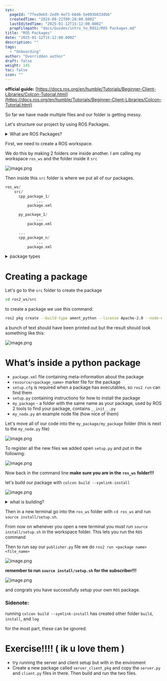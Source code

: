 ```yaml
---
sys:
  pageId: "7fea9eb5-2ed9-4e73-b6d6-5e093b833dbb"
  createdTime: "2024-08-21T00:28:00.000Z"
  lastEditedTime: "2025-01-12T15:12:00.000Z"
  propFilepath: "docs/Guides/intro_to_ROS2/ROS Packages.md"
title: "ROS Packages"
date: "2025-01-12T15:12:00.000Z"
description: ""
tags:
  - "Onboarding"
author: "Overridden author"
draft: false
weight: 145
toc: false
icon: ""
---
```


**official guide:** [https://docs.ros.org/en/humble/Tutorials/Beginner-Client-Libraries/Colcon-Tutorial.html](https://docs.ros.org/en/humble/Tutorials/Beginner-Client-Libraries/Colcon-Tutorial.html)

So far we have made multiple files and our folder is getting messy.

Let's structure our project by using ROS Packages.

<details>

<summary>What are ROS Packages?</summary>

ROS Packages are, as the name implies, packages of code that are highly sharable between ROS developers.

They consist of a folder, `package.xml` file, and source code

```python
      cpp_package_1/
		      ... imagine much code files here ..
          package.xml
```

</details>

First, we need to create a ROS workspace.

We do this by making 2 folders one inside another. I am calling my workspace `ros_ws` and the folder inside it `src`

![image.png](https://prod-files-secure.s3.us-west-2.amazonaws.com/d518164a-d88e-44d1-a4ee-3adb3bd8bce0/70706947-fd18-4537-a67b-e12946812d31/image.png?X-Amz-Algorithm=AWS4-HMAC-SHA256&X-Amz-Content-Sha256=UNSIGNED-PAYLOAD&X-Amz-Credential=ASIAZI2LB4667SXUORKG%2F20250408%2Fus-west-2%2Fs3%2Faws4_request&X-Amz-Date=20250408T041041Z&X-Amz-Expires=3600&X-Amz-Security-Token=IQoJb3JpZ2luX2VjEPT%2F%2F%2F%2F%2F%2F%2F%2F%2F%2FwEaCXVzLXdlc3QtMiJHMEUCIBzgLm17j%2F%2F9roKUpzALa8becmRcYVChcVT3E5f6iBt%2FAiEAxrK67RSQ4BUIyUzabDtBkBPZV%2FpgeklJ29%2BUrr3swVUq%2FwMIbRAAGgw2Mzc0MjMxODM4MDUiDIklN2ciQCmB6n3XFCrcA6lPIdnkV9BrVvNvdFZ4eCoZR8l5VE%2FrzebyiRcfCgzEKLv0YCrlOpqKSXkL9dia%2BjC6MN4Q5e3RXPnRXjydp%2F6PX%2Fp%2BKwzXU615kYH1k5t3O8tkDPVNtq84fLwk2niYNinamrUibO%2FJWdcNq6Q%2F45rGvfLckJOITq7MtHchOf%2FJkeG6toyYSqikLYoDZVx0Fz%2F98OI%2FFxM3ZaqN7vb%2BKTU0vPOkVMtwqdRLPiBW9oxZaZ5ko%2BTxLbwrKjW5f9s7S%2FUWjmbcs5wksubmekrtRomRGJA4xUv%2FX%2B5TtHlGfp8eiDwQ5arq75CvZFkPMj%2FNY%2Bac%2Fn05mDL8Ec3ioMTabE8T6TobmHvzxppD%2BLRT0ZMp3H%2Bq6zHzns4%2FiGdoJaoqCRLJs%2F%2FLDGTgWRoUaeRYl7XJG77W4w%2F3Kzqs%2BjZSk8MjZcJmFgKRPczz8QvnSXUOyBh%2BKfQrIiJYBEljwQz8SyQrEDZxz3vX1Nwid6HfHjXcxz61nEDik3SfP5QbrU0Is1gtkCEDzXa4jnX9rxZYWsuZbmq6nYAcUIetuSG03CGc7k%2FwSrkN9SCwJlT8u%2F3TOmuBnc%2B%2BYHYSCx5CVrF339H22xBHlUoylVH9BpRARxZYERmWxId5JcGRxngXMMi50r8GOqUBJyzjjHKE77VrOZCG1Yt%2FHP8wzbd5Y0k3MkFJY2EfTnJa3C0WCopLKXqsb7FbTaqY1I0ih89EbgGSx5GtUNLVFwbzFfY4ONdC4tc%2BgqsdGcR63u8UeJHmK6lk8v%2F4UXpYMqqTCOY2utofXxdSXknJ8%2Bfk3gzvHMSO3yKNaB2eSS4zzS9iLMWMhAnrQSKirF5TNTwtxEAJHw%2Bv10peLCbd1bBkQuGm&X-Amz-Signature=03f653892e09ad3f50187ff88a757d6d6f4b703af27ea1d53169c02a12d22322&X-Amz-SignedHeaders=host&x-id=GetObject)

Then inside this `src` folder is where we put all of our packages.

```python
ros_ws/
    src/
      cpp_package_1/
		      ...
          package.xml

      py_package_1/
		      ...
          package.xml

      ...
      cpp_package_n/
		      ...
          package.xml

```

<details>

<summary>package types</summary>

packages can be either `C++` or python.

the intern file structure is different for each but for this guide we will stick to creating python packages

</details>

# Creating a package

Let's go to the `src` folder to create the package

```bash
cd ros2_ws/src
```

to create a package we use this command:

```bash
ros2 pkg create --build-type ament_python --license Apache-2.0 --node-name my_node my_package
```

a bunch of text should have been printed out but the result should look something like this:

![image.png](https://prod-files-secure.s3.us-west-2.amazonaws.com/d518164a-d88e-44d1-a4ee-3adb3bd8bce0/e6cf1e3f-8512-4a3e-b131-079f800bf3e8/image.png?X-Amz-Algorithm=AWS4-HMAC-SHA256&X-Amz-Content-Sha256=UNSIGNED-PAYLOAD&X-Amz-Credential=ASIAZI2LB4667SXUORKG%2F20250408%2Fus-west-2%2Fs3%2Faws4_request&X-Amz-Date=20250408T041041Z&X-Amz-Expires=3600&X-Amz-Security-Token=IQoJb3JpZ2luX2VjEPT%2F%2F%2F%2F%2F%2F%2F%2F%2F%2FwEaCXVzLXdlc3QtMiJHMEUCIBzgLm17j%2F%2F9roKUpzALa8becmRcYVChcVT3E5f6iBt%2FAiEAxrK67RSQ4BUIyUzabDtBkBPZV%2FpgeklJ29%2BUrr3swVUq%2FwMIbRAAGgw2Mzc0MjMxODM4MDUiDIklN2ciQCmB6n3XFCrcA6lPIdnkV9BrVvNvdFZ4eCoZR8l5VE%2FrzebyiRcfCgzEKLv0YCrlOpqKSXkL9dia%2BjC6MN4Q5e3RXPnRXjydp%2F6PX%2Fp%2BKwzXU615kYH1k5t3O8tkDPVNtq84fLwk2niYNinamrUibO%2FJWdcNq6Q%2F45rGvfLckJOITq7MtHchOf%2FJkeG6toyYSqikLYoDZVx0Fz%2F98OI%2FFxM3ZaqN7vb%2BKTU0vPOkVMtwqdRLPiBW9oxZaZ5ko%2BTxLbwrKjW5f9s7S%2FUWjmbcs5wksubmekrtRomRGJA4xUv%2FX%2B5TtHlGfp8eiDwQ5arq75CvZFkPMj%2FNY%2Bac%2Fn05mDL8Ec3ioMTabE8T6TobmHvzxppD%2BLRT0ZMp3H%2Bq6zHzns4%2FiGdoJaoqCRLJs%2F%2FLDGTgWRoUaeRYl7XJG77W4w%2F3Kzqs%2BjZSk8MjZcJmFgKRPczz8QvnSXUOyBh%2BKfQrIiJYBEljwQz8SyQrEDZxz3vX1Nwid6HfHjXcxz61nEDik3SfP5QbrU0Is1gtkCEDzXa4jnX9rxZYWsuZbmq6nYAcUIetuSG03CGc7k%2FwSrkN9SCwJlT8u%2F3TOmuBnc%2B%2BYHYSCx5CVrF339H22xBHlUoylVH9BpRARxZYERmWxId5JcGRxngXMMi50r8GOqUBJyzjjHKE77VrOZCG1Yt%2FHP8wzbd5Y0k3MkFJY2EfTnJa3C0WCopLKXqsb7FbTaqY1I0ih89EbgGSx5GtUNLVFwbzFfY4ONdC4tc%2BgqsdGcR63u8UeJHmK6lk8v%2F4UXpYMqqTCOY2utofXxdSXknJ8%2Bfk3gzvHMSO3yKNaB2eSS4zzS9iLMWMhAnrQSKirF5TNTwtxEAJHw%2Bv10peLCbd1bBkQuGm&X-Amz-Signature=bbef3ea7a1224d219ed4d5cc6b13fbbf3df5f9ef234751a1d5655172cf0dd0b4&X-Amz-SignedHeaders=host&x-id=GetObject)

# What’s inside a python package

- `package.xml` file containing meta-information about the package
- `resource/<package_name>` marker file for the package
- `setup.cfg` is required when a package has executables, so `ros2 run` can find them
- `setup.py` containing instructions for how to install the package
- `my_package` - a folder with the same name as your package, used by ROS 2 tools to find your package, contains `__init__.py`
- `my_node.py` an example node file (how nice of them)

Let's move all of our code into the `my_package/my_package` folder (this is next to the `my_node.py` file)

![image.png](https://prod-files-secure.s3.us-west-2.amazonaws.com/d518164a-d88e-44d1-a4ee-3adb3bd8bce0/9ce58f11-0da9-4d3e-b86d-506a9685d378/image.png?X-Amz-Algorithm=AWS4-HMAC-SHA256&X-Amz-Content-Sha256=UNSIGNED-PAYLOAD&X-Amz-Credential=ASIAZI2LB4667SXUORKG%2F20250408%2Fus-west-2%2Fs3%2Faws4_request&X-Amz-Date=20250408T041041Z&X-Amz-Expires=3600&X-Amz-Security-Token=IQoJb3JpZ2luX2VjEPT%2F%2F%2F%2F%2F%2F%2F%2F%2F%2FwEaCXVzLXdlc3QtMiJHMEUCIBzgLm17j%2F%2F9roKUpzALa8becmRcYVChcVT3E5f6iBt%2FAiEAxrK67RSQ4BUIyUzabDtBkBPZV%2FpgeklJ29%2BUrr3swVUq%2FwMIbRAAGgw2Mzc0MjMxODM4MDUiDIklN2ciQCmB6n3XFCrcA6lPIdnkV9BrVvNvdFZ4eCoZR8l5VE%2FrzebyiRcfCgzEKLv0YCrlOpqKSXkL9dia%2BjC6MN4Q5e3RXPnRXjydp%2F6PX%2Fp%2BKwzXU615kYH1k5t3O8tkDPVNtq84fLwk2niYNinamrUibO%2FJWdcNq6Q%2F45rGvfLckJOITq7MtHchOf%2FJkeG6toyYSqikLYoDZVx0Fz%2F98OI%2FFxM3ZaqN7vb%2BKTU0vPOkVMtwqdRLPiBW9oxZaZ5ko%2BTxLbwrKjW5f9s7S%2FUWjmbcs5wksubmekrtRomRGJA4xUv%2FX%2B5TtHlGfp8eiDwQ5arq75CvZFkPMj%2FNY%2Bac%2Fn05mDL8Ec3ioMTabE8T6TobmHvzxppD%2BLRT0ZMp3H%2Bq6zHzns4%2FiGdoJaoqCRLJs%2F%2FLDGTgWRoUaeRYl7XJG77W4w%2F3Kzqs%2BjZSk8MjZcJmFgKRPczz8QvnSXUOyBh%2BKfQrIiJYBEljwQz8SyQrEDZxz3vX1Nwid6HfHjXcxz61nEDik3SfP5QbrU0Is1gtkCEDzXa4jnX9rxZYWsuZbmq6nYAcUIetuSG03CGc7k%2FwSrkN9SCwJlT8u%2F3TOmuBnc%2B%2BYHYSCx5CVrF339H22xBHlUoylVH9BpRARxZYERmWxId5JcGRxngXMMi50r8GOqUBJyzjjHKE77VrOZCG1Yt%2FHP8wzbd5Y0k3MkFJY2EfTnJa3C0WCopLKXqsb7FbTaqY1I0ih89EbgGSx5GtUNLVFwbzFfY4ONdC4tc%2BgqsdGcR63u8UeJHmK6lk8v%2F4UXpYMqqTCOY2utofXxdSXknJ8%2Bfk3gzvHMSO3yKNaB2eSS4zzS9iLMWMhAnrQSKirF5TNTwtxEAJHw%2Bv10peLCbd1bBkQuGm&X-Amz-Signature=7046fa72d6c2f11f03a7be03c698160573e93f41d894e04cc5daa444e7181781&X-Amz-SignedHeaders=host&x-id=GetObject)

To register all the new files we added open `setup.py` and put in the following:

![image.png](https://prod-files-secure.s3.us-west-2.amazonaws.com/d518164a-d88e-44d1-a4ee-3adb3bd8bce0/1cd7c262-4cae-4496-9d75-c178537d24a2/image.png?X-Amz-Algorithm=AWS4-HMAC-SHA256&X-Amz-Content-Sha256=UNSIGNED-PAYLOAD&X-Amz-Credential=ASIAZI2LB4667SXUORKG%2F20250408%2Fus-west-2%2Fs3%2Faws4_request&X-Amz-Date=20250408T041041Z&X-Amz-Expires=3600&X-Amz-Security-Token=IQoJb3JpZ2luX2VjEPT%2F%2F%2F%2F%2F%2F%2F%2F%2F%2FwEaCXVzLXdlc3QtMiJHMEUCIBzgLm17j%2F%2F9roKUpzALa8becmRcYVChcVT3E5f6iBt%2FAiEAxrK67RSQ4BUIyUzabDtBkBPZV%2FpgeklJ29%2BUrr3swVUq%2FwMIbRAAGgw2Mzc0MjMxODM4MDUiDIklN2ciQCmB6n3XFCrcA6lPIdnkV9BrVvNvdFZ4eCoZR8l5VE%2FrzebyiRcfCgzEKLv0YCrlOpqKSXkL9dia%2BjC6MN4Q5e3RXPnRXjydp%2F6PX%2Fp%2BKwzXU615kYH1k5t3O8tkDPVNtq84fLwk2niYNinamrUibO%2FJWdcNq6Q%2F45rGvfLckJOITq7MtHchOf%2FJkeG6toyYSqikLYoDZVx0Fz%2F98OI%2FFxM3ZaqN7vb%2BKTU0vPOkVMtwqdRLPiBW9oxZaZ5ko%2BTxLbwrKjW5f9s7S%2FUWjmbcs5wksubmekrtRomRGJA4xUv%2FX%2B5TtHlGfp8eiDwQ5arq75CvZFkPMj%2FNY%2Bac%2Fn05mDL8Ec3ioMTabE8T6TobmHvzxppD%2BLRT0ZMp3H%2Bq6zHzns4%2FiGdoJaoqCRLJs%2F%2FLDGTgWRoUaeRYl7XJG77W4w%2F3Kzqs%2BjZSk8MjZcJmFgKRPczz8QvnSXUOyBh%2BKfQrIiJYBEljwQz8SyQrEDZxz3vX1Nwid6HfHjXcxz61nEDik3SfP5QbrU0Is1gtkCEDzXa4jnX9rxZYWsuZbmq6nYAcUIetuSG03CGc7k%2FwSrkN9SCwJlT8u%2F3TOmuBnc%2B%2BYHYSCx5CVrF339H22xBHlUoylVH9BpRARxZYERmWxId5JcGRxngXMMi50r8GOqUBJyzjjHKE77VrOZCG1Yt%2FHP8wzbd5Y0k3MkFJY2EfTnJa3C0WCopLKXqsb7FbTaqY1I0ih89EbgGSx5GtUNLVFwbzFfY4ONdC4tc%2BgqsdGcR63u8UeJHmK6lk8v%2F4UXpYMqqTCOY2utofXxdSXknJ8%2Bfk3gzvHMSO3yKNaB2eSS4zzS9iLMWMhAnrQSKirF5TNTwtxEAJHw%2Bv10peLCbd1bBkQuGm&X-Amz-Signature=1a45adeb0474c64ed7a584e1e5ff21d7f2288e45ad469d34c9f55f058b470406&X-Amz-SignedHeaders=host&x-id=GetObject)

Now back in the command line **make sure you are in the** **`ros_ws`** **folder!!!**

let's build our package with `colcon build --symlink-install`

![image.png](https://prod-files-secure.s3.us-west-2.amazonaws.com/d518164a-d88e-44d1-a4ee-3adb3bd8bce0/2f2a0d27-b173-48fd-b189-5f5c0ce65619/image.png?X-Amz-Algorithm=AWS4-HMAC-SHA256&X-Amz-Content-Sha256=UNSIGNED-PAYLOAD&X-Amz-Credential=ASIAZI2LB4667SXUORKG%2F20250408%2Fus-west-2%2Fs3%2Faws4_request&X-Amz-Date=20250408T041041Z&X-Amz-Expires=3600&X-Amz-Security-Token=IQoJb3JpZ2luX2VjEPT%2F%2F%2F%2F%2F%2F%2F%2F%2F%2FwEaCXVzLXdlc3QtMiJHMEUCIBzgLm17j%2F%2F9roKUpzALa8becmRcYVChcVT3E5f6iBt%2FAiEAxrK67RSQ4BUIyUzabDtBkBPZV%2FpgeklJ29%2BUrr3swVUq%2FwMIbRAAGgw2Mzc0MjMxODM4MDUiDIklN2ciQCmB6n3XFCrcA6lPIdnkV9BrVvNvdFZ4eCoZR8l5VE%2FrzebyiRcfCgzEKLv0YCrlOpqKSXkL9dia%2BjC6MN4Q5e3RXPnRXjydp%2F6PX%2Fp%2BKwzXU615kYH1k5t3O8tkDPVNtq84fLwk2niYNinamrUibO%2FJWdcNq6Q%2F45rGvfLckJOITq7MtHchOf%2FJkeG6toyYSqikLYoDZVx0Fz%2F98OI%2FFxM3ZaqN7vb%2BKTU0vPOkVMtwqdRLPiBW9oxZaZ5ko%2BTxLbwrKjW5f9s7S%2FUWjmbcs5wksubmekrtRomRGJA4xUv%2FX%2B5TtHlGfp8eiDwQ5arq75CvZFkPMj%2FNY%2Bac%2Fn05mDL8Ec3ioMTabE8T6TobmHvzxppD%2BLRT0ZMp3H%2Bq6zHzns4%2FiGdoJaoqCRLJs%2F%2FLDGTgWRoUaeRYl7XJG77W4w%2F3Kzqs%2BjZSk8MjZcJmFgKRPczz8QvnSXUOyBh%2BKfQrIiJYBEljwQz8SyQrEDZxz3vX1Nwid6HfHjXcxz61nEDik3SfP5QbrU0Is1gtkCEDzXa4jnX9rxZYWsuZbmq6nYAcUIetuSG03CGc7k%2FwSrkN9SCwJlT8u%2F3TOmuBnc%2B%2BYHYSCx5CVrF339H22xBHlUoylVH9BpRARxZYERmWxId5JcGRxngXMMi50r8GOqUBJyzjjHKE77VrOZCG1Yt%2FHP8wzbd5Y0k3MkFJY2EfTnJa3C0WCopLKXqsb7FbTaqY1I0ih89EbgGSx5GtUNLVFwbzFfY4ONdC4tc%2BgqsdGcR63u8UeJHmK6lk8v%2F4UXpYMqqTCOY2utofXxdSXknJ8%2Bfk3gzvHMSO3yKNaB2eSS4zzS9iLMWMhAnrQSKirF5TNTwtxEAJHw%2Bv10peLCbd1bBkQuGm&X-Amz-Signature=6abaf70099db24b3a22442c11a4dea49ad97c8a783b312f7d346d7fb367cb2ae&X-Amz-SignedHeaders=host&x-id=GetObject)

<details>

<summary>what is building?</summary>

if you are a CS major at Rose-Hulman you will learn the answer to this in CSSE132

but TLDR; is it combines all the code files into one program that can be run easily 

</details>

Then in a new terminal go into the `ros_ws` folder with `cd ros_ws` and run `source install/setup.sh`. 

From now on whenever you open a new terminal you must run `source install/setup.sh` in the workspace folder. This lets you run the `ROS` command

Then to run say our `publisher.py` file we do `ros2 run <package name> <file_name>`

![image.png](https://prod-files-secure.s3.us-west-2.amazonaws.com/d518164a-d88e-44d1-a4ee-3adb3bd8bce0/4f4b1219-3a44-4632-aa0a-ce3471699f59/image.png?X-Amz-Algorithm=AWS4-HMAC-SHA256&X-Amz-Content-Sha256=UNSIGNED-PAYLOAD&X-Amz-Credential=ASIAZI2LB4667SXUORKG%2F20250408%2Fus-west-2%2Fs3%2Faws4_request&X-Amz-Date=20250408T041041Z&X-Amz-Expires=3600&X-Amz-Security-Token=IQoJb3JpZ2luX2VjEPT%2F%2F%2F%2F%2F%2F%2F%2F%2F%2FwEaCXVzLXdlc3QtMiJHMEUCIBzgLm17j%2F%2F9roKUpzALa8becmRcYVChcVT3E5f6iBt%2FAiEAxrK67RSQ4BUIyUzabDtBkBPZV%2FpgeklJ29%2BUrr3swVUq%2FwMIbRAAGgw2Mzc0MjMxODM4MDUiDIklN2ciQCmB6n3XFCrcA6lPIdnkV9BrVvNvdFZ4eCoZR8l5VE%2FrzebyiRcfCgzEKLv0YCrlOpqKSXkL9dia%2BjC6MN4Q5e3RXPnRXjydp%2F6PX%2Fp%2BKwzXU615kYH1k5t3O8tkDPVNtq84fLwk2niYNinamrUibO%2FJWdcNq6Q%2F45rGvfLckJOITq7MtHchOf%2FJkeG6toyYSqikLYoDZVx0Fz%2F98OI%2FFxM3ZaqN7vb%2BKTU0vPOkVMtwqdRLPiBW9oxZaZ5ko%2BTxLbwrKjW5f9s7S%2FUWjmbcs5wksubmekrtRomRGJA4xUv%2FX%2B5TtHlGfp8eiDwQ5arq75CvZFkPMj%2FNY%2Bac%2Fn05mDL8Ec3ioMTabE8T6TobmHvzxppD%2BLRT0ZMp3H%2Bq6zHzns4%2FiGdoJaoqCRLJs%2F%2FLDGTgWRoUaeRYl7XJG77W4w%2F3Kzqs%2BjZSk8MjZcJmFgKRPczz8QvnSXUOyBh%2BKfQrIiJYBEljwQz8SyQrEDZxz3vX1Nwid6HfHjXcxz61nEDik3SfP5QbrU0Is1gtkCEDzXa4jnX9rxZYWsuZbmq6nYAcUIetuSG03CGc7k%2FwSrkN9SCwJlT8u%2F3TOmuBnc%2B%2BYHYSCx5CVrF339H22xBHlUoylVH9BpRARxZYERmWxId5JcGRxngXMMi50r8GOqUBJyzjjHKE77VrOZCG1Yt%2FHP8wzbd5Y0k3MkFJY2EfTnJa3C0WCopLKXqsb7FbTaqY1I0ih89EbgGSx5GtUNLVFwbzFfY4ONdC4tc%2BgqsdGcR63u8UeJHmK6lk8v%2F4UXpYMqqTCOY2utofXxdSXknJ8%2Bfk3gzvHMSO3yKNaB2eSS4zzS9iLMWMhAnrQSKirF5TNTwtxEAJHw%2Bv10peLCbd1bBkQuGm&X-Amz-Signature=d4e9c67eeb58a3f7ae3377a2741fd2582429c4e73320f253c68b1e1609f0c945&X-Amz-SignedHeaders=host&x-id=GetObject)

**remember to run** **`source install/setup.sh`** **for the subscriber!!!**

![image.png](https://prod-files-secure.s3.us-west-2.amazonaws.com/d518164a-d88e-44d1-a4ee-3adb3bd8bce0/02121119-dad4-49ec-8356-c956108b4243/image.png?X-Amz-Algorithm=AWS4-HMAC-SHA256&X-Amz-Content-Sha256=UNSIGNED-PAYLOAD&X-Amz-Credential=ASIAZI2LB4667SXUORKG%2F20250408%2Fus-west-2%2Fs3%2Faws4_request&X-Amz-Date=20250408T041041Z&X-Amz-Expires=3600&X-Amz-Security-Token=IQoJb3JpZ2luX2VjEPT%2F%2F%2F%2F%2F%2F%2F%2F%2F%2FwEaCXVzLXdlc3QtMiJHMEUCIBzgLm17j%2F%2F9roKUpzALa8becmRcYVChcVT3E5f6iBt%2FAiEAxrK67RSQ4BUIyUzabDtBkBPZV%2FpgeklJ29%2BUrr3swVUq%2FwMIbRAAGgw2Mzc0MjMxODM4MDUiDIklN2ciQCmB6n3XFCrcA6lPIdnkV9BrVvNvdFZ4eCoZR8l5VE%2FrzebyiRcfCgzEKLv0YCrlOpqKSXkL9dia%2BjC6MN4Q5e3RXPnRXjydp%2F6PX%2Fp%2BKwzXU615kYH1k5t3O8tkDPVNtq84fLwk2niYNinamrUibO%2FJWdcNq6Q%2F45rGvfLckJOITq7MtHchOf%2FJkeG6toyYSqikLYoDZVx0Fz%2F98OI%2FFxM3ZaqN7vb%2BKTU0vPOkVMtwqdRLPiBW9oxZaZ5ko%2BTxLbwrKjW5f9s7S%2FUWjmbcs5wksubmekrtRomRGJA4xUv%2FX%2B5TtHlGfp8eiDwQ5arq75CvZFkPMj%2FNY%2Bac%2Fn05mDL8Ec3ioMTabE8T6TobmHvzxppD%2BLRT0ZMp3H%2Bq6zHzns4%2FiGdoJaoqCRLJs%2F%2FLDGTgWRoUaeRYl7XJG77W4w%2F3Kzqs%2BjZSk8MjZcJmFgKRPczz8QvnSXUOyBh%2BKfQrIiJYBEljwQz8SyQrEDZxz3vX1Nwid6HfHjXcxz61nEDik3SfP5QbrU0Is1gtkCEDzXa4jnX9rxZYWsuZbmq6nYAcUIetuSG03CGc7k%2FwSrkN9SCwJlT8u%2F3TOmuBnc%2B%2BYHYSCx5CVrF339H22xBHlUoylVH9BpRARxZYERmWxId5JcGRxngXMMi50r8GOqUBJyzjjHKE77VrOZCG1Yt%2FHP8wzbd5Y0k3MkFJY2EfTnJa3C0WCopLKXqsb7FbTaqY1I0ih89EbgGSx5GtUNLVFwbzFfY4ONdC4tc%2BgqsdGcR63u8UeJHmK6lk8v%2F4UXpYMqqTCOY2utofXxdSXknJ8%2Bfk3gzvHMSO3yKNaB2eSS4zzS9iLMWMhAnrQSKirF5TNTwtxEAJHw%2Bv10peLCbd1bBkQuGm&X-Amz-Signature=02932719caeb8d1210ff770ba36add7f3a92574e198b9ffcef64ac0afcc7ddd3&X-Amz-SignedHeaders=host&x-id=GetObject)

and congrats you have successfully setup your own `ROS` package.

### Sidenote:

running `colcon build --symlink-install` has created other folder `build`, `install`, and `log`

for the most part, these can be ignored.

# Exercise!!!! ( ik u love them )

- try running the server and client setup but with in the enviroment
- Create a new package called `server_client_pkg` and copy the `server.py` and `client.py` files in there. Then build and run the two files.
